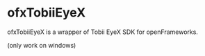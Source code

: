 ofxTobiiEyeX
============

ofxTobiiEyeX is a wrapper of Tobii EyeX SDK for openFrameworks. 

(only work on windows)
